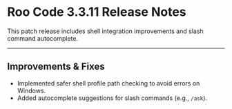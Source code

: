 # Roo Code 3.3.11 Release Notes

This patch release includes shell integration improvements and slash command autocomplete.

---

## Improvements & Fixes

*   Implemented safer shell profile path checking to avoid errors on Windows.
*   Added autocomplete suggestions for slash commands (e.g., `/ask`).